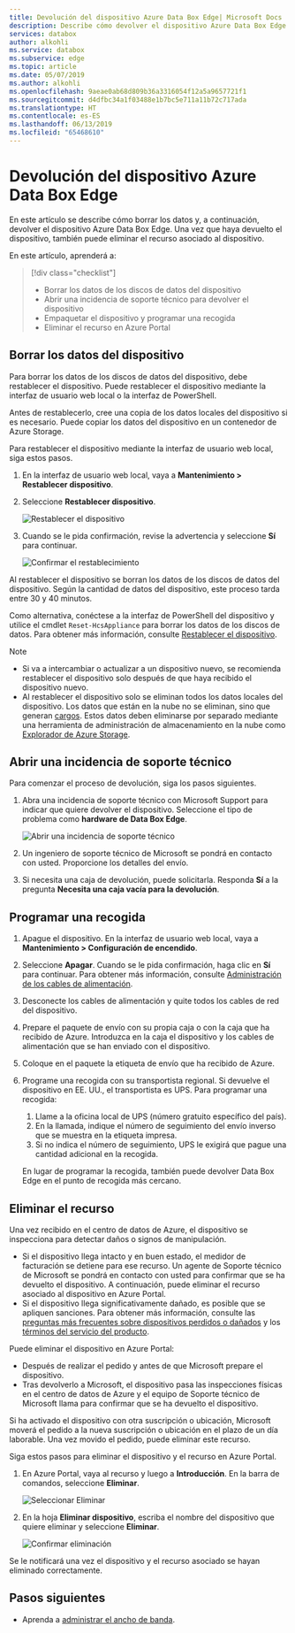 ```yaml
---
title: Devolución del dispositivo Azure Data Box Edge| Microsoft Docs
description: Describe cómo devolver el dispositivo Azure Data Box Edge y eliminar el pedido del dispositivo.
services: databox
author: alkohli
ms.service: databox
ms.subservice: edge
ms.topic: article
ms.date: 05/07/2019
ms.author: alkohli
ms.openlocfilehash: 9aeae0ab68d809b36a3316054f12a5a9657721f1
ms.sourcegitcommit: d4dfbc34a1f03488e1b7bc5e711a11b72c717ada
ms.translationtype: HT
ms.contentlocale: es-ES
ms.lasthandoff: 06/13/2019
ms.locfileid: "65468610"
---
```

# <a name="return-your-azure-data-box-edge-device"></a>Devolución del dispositivo Azure Data Box Edge

En este artículo se describe cómo borrar los datos y, a continuación, devolver el dispositivo Azure Data Box Edge. Una vez que haya devuelto el dispositivo, también puede eliminar el recurso asociado al dispositivo.

En este artículo, aprenderá a:

> [!div class="checklist"]
> * Borrar los datos de los discos de datos del dispositivo
> * Abrir una incidencia de soporte técnico para devolver el dispositivo
> * Empaquetar el dispositivo y programar una recogida
> * Eliminar el recurso en Azure Portal

## <a name="erase-data-from-the-device"></a>Borrar los datos del dispositivo

Para borrar los datos de los discos de datos del dispositivo, debe restablecer el dispositivo. Puede restablecer el dispositivo mediante la interfaz de usuario web local o la interfaz de PowerShell.

Antes de restablecerlo, cree una copia de los datos locales del dispositivo si es necesario. Puede copiar los datos del dispositivo en un contenedor de Azure Storage.

Para restablecer el dispositivo mediante la interfaz de usuario web local, siga estos pasos.

1. En la interfaz de usuario web local, vaya a **Mantenimiento > Restablecer dispositivo**.
2. Seleccione **Restablecer dispositivo**.

    ![Restablecer el dispositivo](media/data-box-edge-return-device/device-reset-1.png)

3. Cuando se le pida confirmación, revise la advertencia y seleccione **Sí** para continuar.

    ![Confirmar el restablecimiento](media/data-box-edge-return-device/device-reset-2.png)  

Al restablecer el dispositivo se borran los datos de los discos de datos del dispositivo. Según la cantidad de datos del dispositivo, este proceso tarda entre 30 y 40 minutos.

Como alternativa, conéctese a la interfaz de PowerShell del dispositivo y utilice el cmdlet `Reset-HcsAppliance` para borrar los datos de los discos de datos. Para obtener más información, consulte [Restablecer el dispositivo](data-box-edge-connect-powershell-interface.md#reset-your-device).

> [!NOTE]
> - Si va a intercambiar o actualizar a un dispositivo nuevo, se recomienda restablecer el dispositivo solo después de que haya recibido el dispositivo nuevo.
> - Al restablecer el dispositivo solo se eliminan todos los datos locales del dispositivo. Los datos que están en la nube no se eliminan, sino que generan [cargos](https://azure.microsoft.com/pricing/details/storage/). Estos datos deben eliminarse por separado mediante una herramienta de administración de almacenamiento en la nube como [Explorador de Azure Storage](https://azure.microsoft.com/features/storage-explorer/).

## <a name="open-a-support-ticket"></a>Abrir una incidencia de soporte técnico

Para comenzar el proceso de devolución, siga los pasos siguientes.

1. Abra una incidencia de soporte técnico con Microsoft Support para indicar que quiere devolver el dispositivo. Seleccione el tipo de problema como **hardware de Data Box Edge**.

    ![Abrir una incidencia de soporte técnico](media/data-box-edge-return-device/open-support-ticket-1.png)  

2. Un ingeniero de soporte técnico de Microsoft se pondrá en contacto con usted. Proporcione los detalles del envío.
3. Si necesita una caja de devolución, puede solicitarla. Responda **Sí** a la pregunta **Necesita una caja vacía para la devolución**.


## <a name="schedule-a-pickup"></a>Programar una recogida

1. Apague el dispositivo. En la interfaz de usuario web local, vaya a **Mantenimiento > Configuración de encendido**.
2. Seleccione **Apagar**. Cuando se le pida confirmación, haga clic en **Sí** para continuar. Para obtener más información, consulte [Administración de los cables de alimentación](data-box-gateway-manage-access-power-connectivity-mode.md#manage-power).
3. Desconecte los cables de alimentación y quite todos los cables de red del dispositivo.
4. Prepare el paquete de envío con su propia caja o con la caja que ha recibido de Azure. Introduzca en la caja el dispositivo y los cables de alimentación que se han enviado con el dispositivo.
5. Coloque en el paquete la etiqueta de envío que ha recibido de Azure.
6. Programe una recogida con su transportista regional. Si devuelve el dispositivo en EE. UU., el transportista es UPS. Para programar una recogida:

    1. Llame a la oficina local de UPS (número gratuito específico del país).
    2. En la llamada, indique el número de seguimiento del envío inverso que se muestra en la etiqueta impresa.
    3. Si no indica el número de seguimiento, UPS le exigirá que pague una cantidad adicional en la recogida.

    En lugar de programar la recogida, también puede devolver Data Box Edge en el punto de recogida más cercano.

## <a name="delete-the-resource"></a>Eliminar el recurso

Una vez recibido en el centro de datos de Azure, el dispositivo se inspecciona para detectar daños o signos de manipulación.

- Si el dispositivo llega intacto y en buen estado, el medidor de facturación se detiene para ese recurso. Un agente de Soporte técnico de Microsoft se pondrá en contacto con usted para confirmar que se ha devuelto el dispositivo. A continuación, puede eliminar el recurso asociado al dispositivo en Azure Portal.
- Si el dispositivo llega significativamente dañado, es posible que se apliquen sanciones. Para obtener más información, consulte las [preguntas más frecuentes sobre dispositivos perdidos o dañados](https://azure.microsoft.com/pricing/details/databox/edge/) y los [términos del servicio del producto](https://www.microsoft.com/licensing/product-licensing/products).  


Puede eliminar el dispositivo en Azure Portal:
-   Después de realizar el pedido y antes de que Microsoft prepare el dispositivo.
-   Tras devolverlo a Microsoft, el dispositivo pasa las inspecciones físicas en el centro de datos de Azure y el equipo de Soporte técnico de Microsoft llama para confirmar que se ha devuelto el dispositivo.

Si ha activado el dispositivo con otra suscripción o ubicación, Microsoft moverá el pedido a la nueva suscripción o ubicación en el plazo de un día laborable. Una vez movido el pedido, puede eliminar este recurso.


Siga estos pasos para eliminar el dispositivo y el recurso en Azure Portal.

1. En Azure Portal, vaya al recurso y luego a **Introducción**. En la barra de comandos, seleccione **Eliminar**.

    ![Seleccionar Eliminar](media/data-box-edge-return-device/delete-resource-1.png)

2. En la hoja **Eliminar dispositivo**, escriba el nombre del dispositivo que quiere eliminar y seleccione **Eliminar**.

    ![Confirmar eliminación](media/data-box-edge-return-device/delete-resource-2.png)

Se le notificará una vez el dispositivo y el recurso asociado se hayan eliminado correctamente.

## <a name="next-steps"></a>Pasos siguientes

- Aprenda a [administrar el ancho de banda](data-box-edge-manage-bandwidth-schedules.md).
